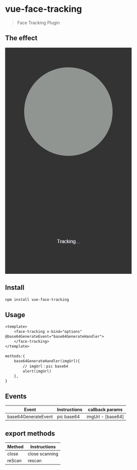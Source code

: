 # vue-face-tracking

> Face Tracking Plugin

## The effect
![输入图片说明](sample1639020755(1).jpg)

## Install

``` bash
npm install vue-face-tracking
```

## Usage
``` vue
<template>
    <face-tracking v-bind="options" @base64GenerateEvent="base64GenerateHandler">
    </face-tracking>
</template>

methods:{
    base64GenerateHandler(imgUrl){
    	// imgUrl：pic base64
        alert(imgUrl)
    },
}
```

## Events

| Event                | Instructions                         | callback params |
| ------------------- | ---------------------------- | -------- |
| base64GenerateEvent | pic base64 |     imgUrl - [base64]     |

## export methods

| Method | Instructions     |
| ------ | -------- |
| close  | close scanning |
| reScan | rescan |


